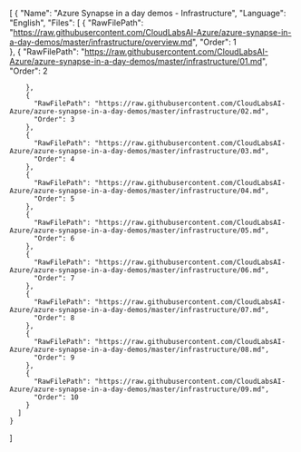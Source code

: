 [
    {
      "Name": "Azure Synapse in a day demos - Infrastructure",
      "Language": "English",
      "Files": [
        {
          "RawFilePath": "https://raw.githubusercontent.com/CloudLabsAI-Azure/azure-synapse-in-a-day-demos/master/infrastructure/overview.md",
          "Order": 1  
        },
         {
          "RawFilePath": "https://raw.githubusercontent.com/CloudLabsAI-Azure/azure-synapse-in-a-day-demos/master/infrastructure/01.md",
          "Order": 2 

        },
        {
          "RawFilePath": "https://raw.githubusercontent.com/CloudLabsAI-Azure/azure-synapse-in-a-day-demos/master/infrastructure/02.md",
          "Order": 3
        },
        {
          "RawFilePath": "https://raw.githubusercontent.com/CloudLabsAI-Azure/azure-synapse-in-a-day-demos/master/infrastructure/03.md",
          "Order": 4
        },
        {
          "RawFilePath": "https://raw.githubusercontent.com/CloudLabsAI-Azure/azure-synapse-in-a-day-demos/master/infrastructure/04.md",
          "Order": 5
        },
        {
          "RawFilePath": "https://raw.githubusercontent.com/CloudLabsAI-Azure/azure-synapse-in-a-day-demos/master/infrastructure/05.md",
          "Order": 6
        },
        {
          "RawFilePath": "https://raw.githubusercontent.com/CloudLabsAI-Azure/azure-synapse-in-a-day-demos/master/infrastructure/06.md",
          "Order": 7
        },
        {
          "RawFilePath": "https://raw.githubusercontent.com/CloudLabsAI-Azure/azure-synapse-in-a-day-demos/master/infrastructure/07.md",
          "Order": 8
        },
        {
          "RawFilePath": "https://raw.githubusercontent.com/CloudLabsAI-Azure/azure-synapse-in-a-day-demos/master/infrastructure/08.md",
          "Order": 9
        },
        {
          "RawFilePath": "https://raw.githubusercontent.com/CloudLabsAI-Azure/azure-synapse-in-a-day-demos/master/infrastructure/09.md",
          "Order": 10
        }
      ]
    }
  ]
